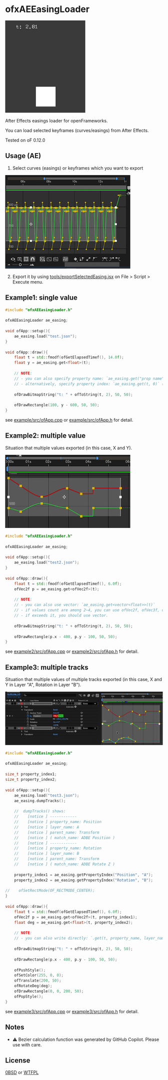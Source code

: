 # ofxAEEasingLoader

![animation.gif](./docs/animation.gif)

After Effects easings loader for openFrameworks.

You can load selected keyframes (curves/easings) from After Effects.

Tested on oF 0.12.0

## Usage (AE)

1. Select curves (easings) or keyframes which you want to export

![screenshot](./docs/screenshot.png)

2. Export it by using [tools/exportSelectedEasing.jsx](tools/exportSelectedEasing.jsx) on File > Script > Execute menu.

## Example1: single value

```cpp
#include "ofxAEEasingLoader.h"

ofxAEEasingLoader ae_easing;

void ofApp::setup(){
    ae_easing.load("test.json");
}

void ofApp::draw(){
    float t = std::fmodf(ofGetElapsedTimef(), 14.0f);
    float y = ae_easing.get<float>(t);

    // NOTE:
    // - you can also specify property name: `ae_easing.get("prop name", t)`
    // - alternatively, specify property index: `ae_easing.get(t, 0)` ( `.get(t)` is short for `.get(t, 0)` )

    ofDrawBitmapString("t: " + ofToString(t, 2), 50, 50);

    ofDrawRectangle(100, y - 600, 50, 50);
}
```

see [example/src/ofApp.cpp](example/src/ofApp.cpp) or [example/src/ofApp.h](example/src/ofApp.h) for detail.

## Example2: multiple value

Situation that multiple values exported (in this case, X and Y).

![screenshot_multiple](./docs/screenshot_multiple.png)

```cpp
#include "ofxAEEasingLoader.h"

ofxAEEasingLoader ae_easing;

void ofApp::setup(){
    ae_easing.load("test2.json");
}

void ofApp::draw(){
    float t = std::fmodf(ofGetElapsedTimef(), 6.0f);
    ofVec2f p = ae_easing.get<ofVec2f>(t);

    // NOTE:
    // - you can also use vector: `ae_easing.get<vector<float>>(t)`
    // - if values count are among 2~4, you can use ofVec2f, ofVec3f, ofVec4f.
    // - if exceeds it, you should use vector.

    ofDrawBitmapString("t: " + ofToString(t, 2), 50, 50);

    ofDrawRectangle(p.x - 400, p.y - 100, 50, 50);
}
```

see [example2/src/ofApp.cpp](example2/src/ofApp.cpp) or [example2/src/ofApp.h](example2/src/ofApp.h) for detail.

## Example3: multiple tracks

Situation that multiple values of multiple tracks exported (in this case, X and Y in Layer "A", Rotation in Layer "B").

![screenshot_tracks](./docs/screenshot_tracks.png)

```cpp
#include "ofxAEEasingLoader.h"

ofxAEEasingLoader ae_easing;

size_t property_index1;
size_t property_index2;

void ofApp::setup(){
    ae_easing.load("test3.json");
    ae_easing.dumpTracks();
    
    //  dumpTracks() shows:
    //    [notice ] ------------
    //    [notice ] property_name: Position
    //    [notice ] layer_name: A
    //    [notice ] parent_name: Transform
    //    [notice ] ( match_name: ADBE Position )
    //    [notice ] ------------
    //    [notice ] property_name: Rotation
    //    [notice ] layer_name: B
    //    [notice ] parent_name: Transform
    //    [notice ] ( match_name: ADBE Rotate Z )

    property_index1 = ae_easing.getPropertyIndex("Position", "A");
    property_index2 = ae_easing.getPropertyIndex("Rotation", "B");
    
//    ofSetRectMode(OF_RECTMODE_CENTER);
}

void ofApp::draw(){
    float t = std::fmodf(ofGetElapsedTimef(), 6.0f);
    ofVec2f p = ae_easing.get<ofVec2f>(t, property_index1);
    float deg = ae_easing.get<float>(t, property_index2);

    // NOTE:
    // - you can also write directly: `.get(t, property_name, layer_name, [parent_name])`

    ofDrawBitmapString("t: " + ofToString(t, 2), 50, 50);

    ofDrawRectangle(p.x - 400, p.y - 100, 50, 50);
    
    ofPushStyle();
    ofSetColor(255, 0, 0);
    ofTranslate(200, 50);
    ofRotateDeg(deg);
    ofDrawRectangle(0, 0, 200, 50);
    ofPopStyle();
}
```

see [example3/src/ofApp.cpp](example3/src/ofApp.cpp) or [example3/src/ofApp.h](example2/src/ofApp.h) for detail.

## Notes

- :warning: Bezier calculation function was generated by GitHub Copilot. Please use with care.


## License

[0BSD](./LICENSE_0BSD) or [WTFPL](./LICENSE_WTFPL)
